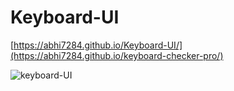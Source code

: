 # Keyboard-UI

[https://abhi7284.github.io/Keyboard-UI/](https://abhi7284.github.io/keyboard-checker-pro/)

![keyboard-UI](https://user-images.githubusercontent.com/43183670/134498821-97d3be7c-786e-48ee-9496-02ca28b7eb71.jpg)
